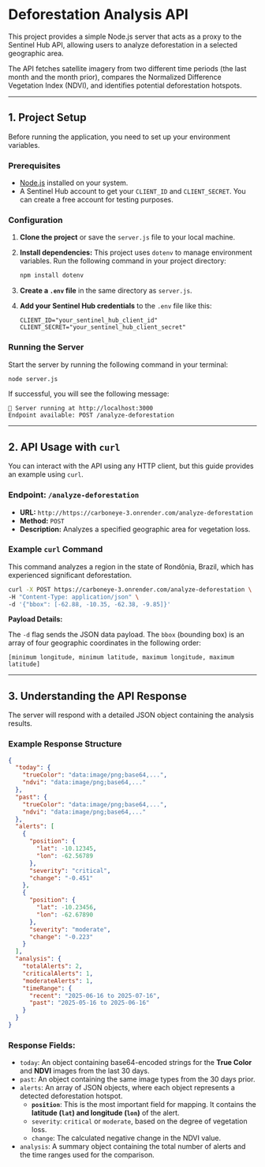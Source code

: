 # Deforestation Analysis API

This project provides a simple Node.js server that acts as a proxy to the Sentinel Hub API, allowing users to analyze deforestation in a selected geographic area.

The API fetches satellite imagery from two different time periods (the last month and the month prior), compares the Normalized Difference Vegetation Index (NDVI), and identifies potential deforestation hotspots.

---

## 1. Project Setup

Before running the application, you need to set up your environment variables.

### **Prerequisites**

* [Node.js](https://nodejs.org/) installed on your system.
* A Sentinel Hub account to get your `CLIENT_ID` and `CLIENT_SECRET`. You can create a free account for testing purposes.

### **Configuration**

1.  **Clone the project** or save the `server.js` file to your local machine.
2.  **Install dependencies:** This project uses `dotenv` to manage environment variables. Run the following command in your project directory:
    ```bash
    npm install dotenv
    ```
3.  **Create a `.env` file** in the same directory as `server.js`.
4.  **Add your Sentinel Hub credentials** to the `.env` file like this:

    ```
    CLIENT_ID="your_sentinel_hub_client_id"
    CLIENT_SECRET="your_sentinel_hub_client_secret"
    ```

### **Running the Server**

Start the server by running the following command in your terminal:

```bash
node server.js
```

If successful, you will see the following message:

```
🚀 Server running at http://localhost:3000
Endpoint available: POST /analyze-deforestation
```

---

## 2. API Usage with `curl`

You can interact with the API using any HTTP client, but this guide provides an example using `curl`.

### **Endpoint: `/analyze-deforestation`**

* **URL:** `http://https://carboneye-3.onrender.com/analyze-deforestation`
* **Method:** `POST`
* **Description:** Analyzes a specified geographic area for vegetation loss.

### **Example `curl` Command**

This command analyzes a region in the state of Rondônia, Brazil, which has experienced significant deforestation.

```bash
curl -X POST https://carboneye-3.onrender.com/analyze-deforestation \
-H "Content-Type: application/json" \
-d '{"bbox": [-62.88, -10.35, -62.38, -9.85]}'
```

**Payload Details:**

The `-d` flag sends the JSON data payload. The `bbox` (bounding box) is an array of four geographic coordinates in the following order:

`[minimum longitude, minimum latitude, maximum longitude, maximum latitude]`

---

## 3. Understanding the API Response

The server will respond with a detailed JSON object containing the analysis results.

### **Example Response Structure**

```json
{
  "today": {
    "trueColor": "data:image/png;base64,...",
    "ndvi": "data:image/png;base64,..."
  },
  "past": {
    "trueColor": "data:image/png;base64,...",
    "ndvi": "data:image/png;base64,..."
  },
  "alerts": [
    {
      "position": {
        "lat": -10.12345,
        "lon": -62.56789
      },
      "severity": "critical",
      "change": "-0.451"
    },
    {
      "position": {
        "lat": -10.23456,
        "lon": -62.67890
      },
      "severity": "moderate",
      "change": "-0.223"
    }
  ],
  "analysis": {
    "totalAlerts": 2,
    "criticalAlerts": 1,
    "moderateAlerts": 1,
    "timeRange": {
      "recent": "2025-06-16 to 2025-07-16",
      "past": "2025-05-16 to 2025-06-16"
    }
  }
}
```

### **Response Fields:**

* `today`: An object containing base64-encoded strings for the **True Color** and **NDVI** images from the last 30 days.
* `past`: An object containing the same image types from the 30 days prior.
* `alerts`: An array of JSON objects, where each object represents a detected deforestation hotspot.
    * **`position`**: This is the most important field for mapping. It contains the **latitude (`lat`) and longitude (`lon`)** of the alert.
    * `severity`: `critical` or `moderate`, based on the degree of vegetation loss.
    * `change`: The calculated negative change in the NDVI value.
* `analysis`: A summary object containing the total number of alerts and the time ranges used for the comparison.
